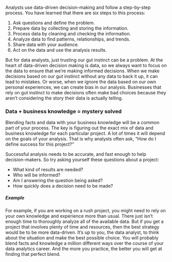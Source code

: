 Analysts use data-driven decision-making and follow a step-by-step process. You have learned that there are six steps to this process:

1. Ask questions and define the problem.
2. Prepare data by collecting and storing the information.
3. Process data by cleaning and checking the information.
4. Analyze data to find patterns, relationships, and trends.
5. Share data with your audience.
6. Act on the data and use the analysis results.

But for data analysts, just trusting our gut instinct can be a problem. At the heart of data-driven decision making is data, so we always want to focus on the data to ensure that we’re making informed decisions. When we make decisions based on our gut instinct without any data to back it up, it can lead to mistakes. Or worse, when we ignore the data based on our own personal experiences, we can create bias in our analysis. Businesses that rely on gut instinct to make decisions often make bad choices because they aren’t considering the story their data is actually telling. 

### Data + business knowledge = mystery solved

Blending facts and data with your business knowledge will be a common part of your process. The key is figuring out the exact mix of data and business knowledge for each particular project. A lot of times it will depend on the goals of your analysis. That is why analysts often ask, “How do I define success for this project?”

Successful analysis needs to be accurate, and fast enough to help decision-makers. So try asking yourself these questions about a project:

- What kind of results are needed?
- Who will be informed?
- Am I answering the question being asked?
- How quickly does a decision need to be made?
##### Example
For example, if you are working on a rush project, you might need to rely on your own knowledge and experience more than usual. There just isn’t enough time to thoroughly analyze all of the available data. But if you get a project that involves plenty of time and resources, then the best strategy would be to be more data-driven. It’s up to you, the data analyst, to think about the situation and make the best possible choice. You will probably blend facts and knowledge a million different ways over the course of your data analytics career. And the more you practice, the better you will get at finding that perfect blend. 

